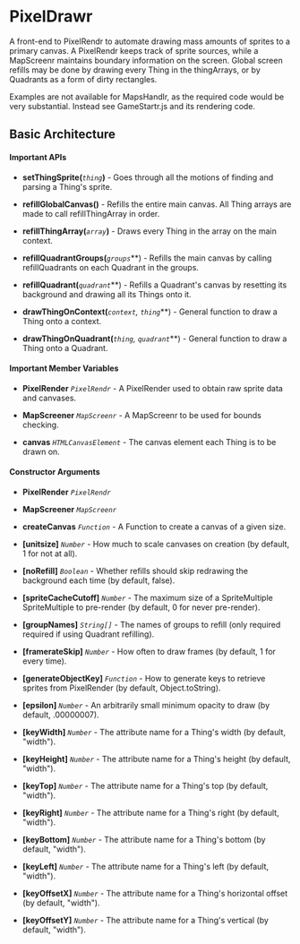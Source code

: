 # PixelDrawr

A front-end to PixelRendr to automate drawing mass amounts of sprites to a
primary canvas. A PixelRendr keeps track of sprite sources, while a
MapScreenr maintains boundary information on the screen. Global screen 
refills may be done by drawing every Thing in the thingArrays, or by 
Quadrants as a form of dirty rectangles.

Examples are not available for MapsHandlr, as the required code would be very
substantial. Instead see GameStartr.js and its rendering code.


## Basic Architecture

#### Important APIs

* **setThingSprite(***`thing`***)** - Goes through all the motions of finding
and parsing a Thing's sprite.

* **refillGlobalCanvas()** - Refills the entire main canvas. All Thing arrays
are made to call refillThingArray in order.

* **refillThingArray(***`array`***)** - Draws every Thing in the array on the
main context.

* **refillQuadrantGroups(***`groups`***) - Refills the main canvas by calling
refillQuadrants on each Quadrant in the groups.

* **refillQuadrant(***`quadrant`***) - Refills a Quadrant's canvas by resetting
its background and drawing all its Things onto it.

* **drawThingOnContext(***`context`, `thing`***) - General function to draw a
Thing onto a context.

* **drawThingOnQuadrant(***`thing`, `quadrant`***) - General function to draw a
Thing onto a Quadrant.

#### Important Member Variables

* **PixelRender** *`PixelRendr`* - A PixelRender used to obtain raw sprite data
and canvases.

* **MapScreener** *`MapScreenr`* - A MapScreenr to be used for bounds checking.

* **canvas** *`HTMLCanvasElement`* - The canvas element each Thing is to be 
drawn on.

#### Constructor Arguments

* **PixelRender** *`PixelRendr`*

* **MapScreener** *`MapScreenr`*

* **createCanvas** *`Function`* - A Function to create a canvas of a given size.

* **[unitsize]** *`Number`* - How much to scale canvases on creation (by 
default, 1 for not at all).

* **[noRefill]** *`Boolean`* - Whether refills should skip redrawing the 
background each time (by default, false).

* **[spriteCacheCutoff]** *`Number`* - The maximum size of a SpriteMultiple
SpriteMultiple to pre-render (by default, 0 for never pre-render).

* **[groupNames]** *`String[]`* - The names of groups to refill (only required
required if using Quadrant refilling).

* **[framerateSkip]** *`Number`* - How often to draw frames (by default, 1 for
every time).

* **[generateObjectKey]** *`Function`* - How to generate keys to retrieve
sprites from PixelRender (by default, Object.toString).

* **[epsilon]** *`Number`* - An arbitrarily small minimum opacity to draw (by 
default, .00000007).

* **[keyWidth]** *`Number`* - The attribute name for a Thing's width (by 
default, "width").

* **[keyHeight]** *`Number`* - The attribute name for a Thing's height (by 
default, "width").

* **[keyTop]** *`Number`* - The attribute name for a Thing's top (by 
default, "width").

* **[keyRight]** *`Number`* - The attribute name for a Thing's right (by
default, "width").

* **[keyBottom]** *`Number`* - The attribute name for a Thing's bottom (by
default, "width").

* **[keyLeft]** *`Number`* - The attribute name for a Thing's left (by default,
"width").

* **[keyOffsetX]** *`Number`* - The attribute name for a Thing's horizontal
offset (by default, "width").

* **[keyOffsetY]** *`Number`* - The attribute name for a Thing's vertical
(by default, "width").